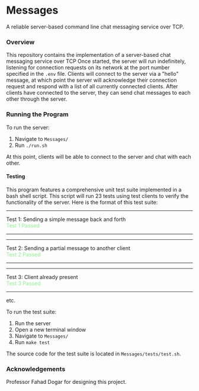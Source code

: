 # Messages
 
 A reliable server-based command line chat messaging service over TCP.

 ### Overview
 This repository contains the implementation of a server-based chat messaging service over TCP Once started, the server will run indefinitely, listening for connection requests on its network at the port number specified in the `.env` file. Clients will connect to the server via a "hello" message, at which point the server will acknowledge their connection request and respond with a list of all currently connected clients. After clients have connected to the server, they can send chat messages to each other through the server.


 ### Running the Program
 To run the server:  
 1. Navigate to `Messages/`  
 2. Run `./run.sh` 

 At this point, clients will be able to connect to the server and chat with each other.

 #### Testing
  This program features a comprehensive unit test suite implemented in a bash shell script. This script will run 23 tests using test clients to verify the functionality of the server. Here is the format of this test suite:
 ______________________________________
Test 1: Sending a simple message back and forth  
<span style="color: lightgreen">Test 1 Passed</span>
______________________________________
______________________________________
Test 2: Sending a partial message to another client  
<span style="color: lightgreen">Test 2 Passed</span>
______________________________________
______________________________________
Test 3: Client already present  
<span style="color: lightgreen">Test 3 Passed</span>
______________________________________
etc.

 To run the test suite:
 1. Run the server
 2. Open a new terminal window
 3. Navigate to `Messages/`
 4. Run `make test`

 The source code for the test suite is located in `Messages/tests/test.sh`.
 



 ### Acknowledgements
 Professor Fahad Dogar for designing this project.
